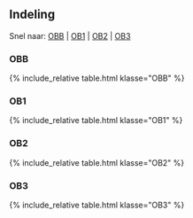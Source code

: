 ## Indeling

Snel naar:
[OBB](#obb) |
[OB1](#ob1) |
[OB2](#ob2) |
[OB3](#ob3)

### OBB
{% include_relative table.html klasse="OBB" %}

### OB1
{% include_relative table.html klasse="OB1" %}

### OB2
{% include_relative table.html klasse="OB2" %}

### OB3
{% include_relative table.html klasse="OB3" %}
